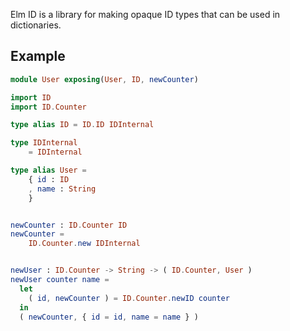 Elm ID is a library for making opaque ID types that can be used in dictionaries.

## Example

```elm
module User exposing(User, ID, newCounter)

import ID
import ID.Counter

type alias ID = ID.ID IDInternal

type IDInternal
    = IDInternal

type alias User =
    { id : ID
    , name : String
    }


newCounter : ID.Counter ID
newCounter =
    ID.Counter.new IDInternal


newUser : ID.Counter -> String -> ( ID.Counter, User )
newUser counter name =
  let
    ( id, newCounter ) = ID.Counter.newID counter
  in
  ( newCounter, { id = id, name = name } )

```
